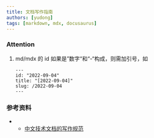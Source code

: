```yaml
---
title: 文档写作指南
authors: [yudong]
tags: [markdown, mdx, docusaurus]
---
```


### Attention

1. md/mdx 的 id 如果是”数字“和“-“构成，则需加引号，如
    ```
    ---
    id: "2022-09-04"
    title: "[2022-09-04]"
    slug: /2022-09-04
    ---
    ```

### 参考资料

-   -   [中文技术文档的写作规范](https://github.com/ruanyf/document-style-guide)
